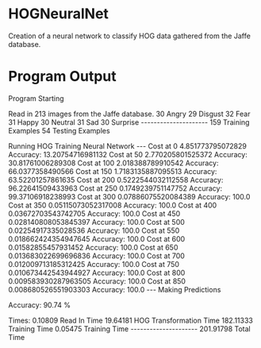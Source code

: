 # HOGNeuralNet
Creation of a neural network to classify HOG data gathered from the Jaffe database.

# Program Output
Program Starting

Read in 213 images from the Jaffe database.
	 30 	 Angry
	 29 	 Disgust
	 32 	 Fear
	 31 	 Happy
	 30 	 Neutral
	 31 	 Sad
	 30 	 Surprise
	---------------------
	 159 	 Training Examples
	 54 	 Testing Examples

Running HOG
Training Neural Network
	---
Cost at 0 4.851773795072829
Accuracy: 13.20754716981132
Cost at 50 2.770205801525372
Accuracy: 30.81761006289308
Cost at 100 2.018388789910542
Accuracy: 66.0377358490566
Cost at 150 1.7183135887095513
Accuracy: 63.52201257861635
Cost at 200 0.5222544032112558
Accuracy: 96.22641509433963
Cost at 250 0.1749239751147752
Accuracy: 99.37106918238993
Cost at 300 0.07886075520084389
Accuracy: 100.0
Cost at 350 0.05115073052317008
Accuracy: 100.0
Cost at 400 0.03672703543742705
Accuracy: 100.0
Cost at 450 0.028140808053845397
Accuracy: 100.0
Cost at 500 0.02254917335028536
Accuracy: 100.0
Cost at 550 0.018662424354947645
Accuracy: 100.0
Cost at 600 0.01582855457931452
Accuracy: 100.0
Cost at 650 0.013683022699696836
Accuracy: 100.0
Cost at 700 0.012009713185312425
Accuracy: 100.0
Cost at 750 0.010673442543944927
Accuracy: 100.0
Cost at 800 0.009583930287963505
Accuracy: 100.0
Cost at 850 0.008680526551903303
Accuracy: 100.0
	---
Making Predictions

Accuracy: 90.74 %

Times:
	 0.10809 	Read In Time
	 19.64181 	HOG Transformation Time
	 182.11333 	Training Time
	 0.05475 	Training Time
	---------------------
	 201.91798 	Total Time
